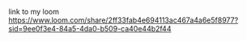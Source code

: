link to my loom https://www.loom.com/share/2ff33fab4e694113ac467a4a6e5f8977?sid=9ee0f3e4-84a5-4da0-b509-ca40e44b2f44